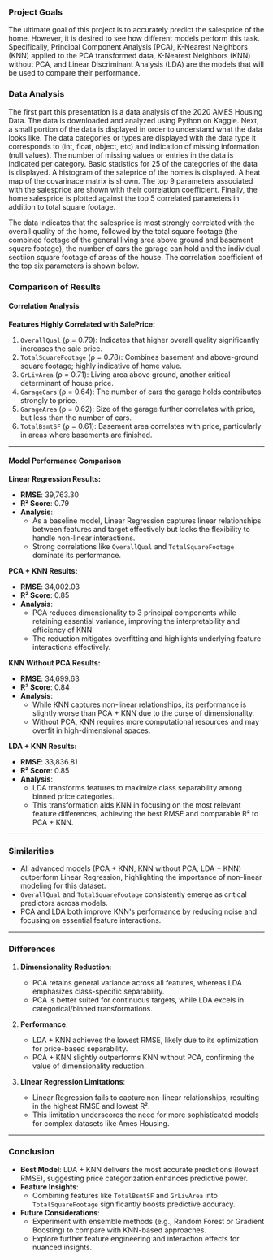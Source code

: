### Project Goals

The ultimate goal of this project is to accurately predict the salesprice of the home. However, it is desired to see how different models perform this task. Specifically, Principal Component Analysis (PCA), K-Nearest Neighbors (KNN) applied to the PCA transformed data, K-Nearest Neighbors (KNN) without PCA, and Linear Discriminant Analysis (LDA) are the models that will be used to compare their performance. 

### Data Analysis

The first part this presentation is a data analysis of the 2020 AMES Housing Data. The data is downloaded and analyzed using Python on Kaggle.
Next, a small portion of the data is displayed in order to understand what the data looks like. The data categories or types are displayed with the data type it corresponds to (int, float, object, etc) and indication of missing information (null values). The number of missing values or entries in the data is indicated per category. Basic statistics for 25 of the categories of the data is displayed.
A histogram of the saleprice of the homes is displayed.
A heat map of the covarinace matrix is shown.
The top 9 parameters associated with the salesprice are shown with their correlation coefficient.
Finally, the home salesprice is plotted against the top 5 correlated parameters in addition to total square footage.

The data indicates that the salesprice is most strongly correlated with the overall quality of the home, followed by the total square footage (the combined footage of the general living area above ground and basement square footage), the number of cars the garage can hold and the individual sectiion square footage of areas of the house. The correlation coefficient of the top six parameters is shown below.

### Comparison of Results

#### Correlation Analysis

**Features Highly Correlated with SalePrice:**
1. `OverallQual` (ρ = 0.79): Indicates that higher overall quality significantly increases the sale price.
2. `TotalSquareFootage` (ρ = 0.78): Combines basement and above-ground square footage; highly indicative of home value.
3. `GrLivArea` (ρ = 0.71): Living area above ground, another critical determinant of house price.
4. `GarageCars` (ρ = 0.64): The number of cars the garage holds contributes strongly to price.
5. `GarageArea` (ρ = 0.62): Size of the garage further correlates with price, but less than the number of cars.
6. `TotalBsmtSF` (ρ = 0.61): Basement area correlates with price, particularly in areas where basements are finished.

---

#### Model Performance Comparison

**Linear Regression Results:**
- **RMSE**: 39,763.30
- **R² Score**: 0.79
- **Analysis**:
  - As a baseline model, Linear Regression captures linear relationships between features and target effectively but lacks the flexibility to handle non-linear interactions.
  - Strong correlations like `OverallQual` and `TotalSquareFootage` dominate its performance.

**PCA + KNN Results:**
- **RMSE**: 34,002.03
- **R² Score**: 0.85
- **Analysis**:
  - PCA reduces dimensionality to 3 principal components while retaining essential variance, improving the interpretability and efficiency of KNN.
  - The reduction mitigates overfitting and highlights underlying feature interactions effectively.

**KNN Without PCA Results:**
- **RMSE**: 34,699.63
- **R² Score**: 0.84
- **Analysis**:
  - While KNN captures non-linear relationships, its performance is slightly worse than PCA + KNN due to the curse of dimensionality.
  - Without PCA, KNN requires more computational resources and may overfit in high-dimensional spaces.

**LDA + KNN Results:**
- **RMSE**: 33,836.81
- **R² Score**: 0.85
- **Analysis**:
  - LDA transforms features to maximize class separability among binned price categories.
  - This transformation aids KNN in focusing on the most relevant feature differences, achieving the best RMSE and comparable R² to PCA + KNN.

---

### Similarities
- All advanced models (PCA + KNN, KNN without PCA, LDA + KNN) outperform Linear Regression, highlighting the importance of non-linear modeling for this dataset.
- `OverallQual` and `TotalSquareFootage` consistently emerge as critical predictors across models.
- PCA and LDA both improve KNN's performance by reducing noise and focusing on essential feature interactions.

---

### Differences
1. **Dimensionality Reduction**:
   - PCA retains general variance across all features, whereas LDA emphasizes class-specific separability.
   - PCA is better suited for continuous targets, while LDA excels in categorical/binned transformations.

2. **Performance**:
   - LDA + KNN achieves the lowest RMSE, likely due to its optimization for price-based separability.
   - PCA + KNN slightly outperforms KNN without PCA, confirming the value of dimensionality reduction.

3. **Linear Regression Limitations**:
   - Linear Regression fails to capture non-linear relationships, resulting in the highest RMSE and lowest R².
   - This limitation underscores the need for more sophisticated models for complex datasets like Ames Housing.

---

### Conclusion
- **Best Model**: LDA + KNN delivers the most accurate predictions (lowest RMSE), suggesting price categorization enhances predictive power.
- **Feature Insights**:
  - Combining features like `TotalBsmtSF` and `GrLivArea` into `TotalSquareFootage` significantly boosts predictive accuracy.
- **Future Considerations**:
  - Experiment with ensemble methods (e.g., Random Forest or Gradient Boosting) to compare with KNN-based approaches.
  - Explore further feature engineering and interaction effects for nuanced insights.


